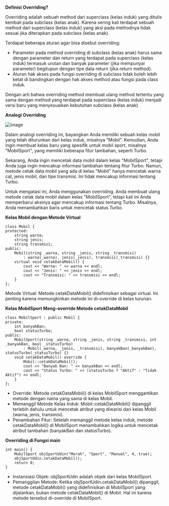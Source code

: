 **Definisi Overriding?**

Overriding adalah sebuah method dari superclass (kelas induk) yang ditulis kembali pada subclass (kelas anak). Karena sering kali terdapat sebuah method dari superclass (kelas induk) yang aksi pada methodnya tidak sesuai jika diterapkan pada subclass (kelas anak).

Terdapat beberapa aturan agar bisa disebut overriding:
* Parameter pada method overriding di subclass (kelas anak) harus sama dengan parameter dan return yang terdapat pada superclass (kelas induk) termasuk urutan dan banyak parameter (jika mempunyai parameter) begitupun dengan tipe data return (jika return method).
* Aturan hak akses pada fungsi overriding di subclass tidak boleh lebih ketat di bandingkan dengan hak akses method atau fungsi pada class induk.

Dengan arti bahwa overriding method membuat ulang method tertentu yang sama dengan method yang terdapat pada superclass (kelas induk) menjadi versi baru yang menyesuaikan kebutuhan subclass (kelas anak)


**Analogi Overriding**

![image](https://github.com/lab-kcks/Modul-STRUKDAT/assets/143340695/e65bc312-7bc3-4d2d-ab78-fe861bb994ca)

Dalam analogi overriding ini, bayangkan Anda memiliki sebuah kelas mobil yang telah diturunkan dari kelas induk, misalnya "Mobil". Kemudian, Anda ingin membuat kelas baru yang spesifik untuk mobil sport, misalnya "MobilSport", yang memiliki beberapa fitur tambahan, seperti Turbo.

Sekarang, Anda ingin mencetak data mobil dalam kelas "MobilSport", tetapi Anda juga ingin mencakup informasi tambahan tentang fitur Turbo. Namun, metode cetak data mobil yang ada di kelas "Mobil" hanya mencetak warna cat, jenis mobil, dan tipe transmisi. Ini tidak mencakup informasi tentang Turbo.

Untuk mengatasi ini, Anda menggunakan overriding. Anda membuat ulang metode cetak data mobil dalam kelas "MobilSport", tetapi kali ini Anda memperbarui aksinya agar mencakup informasi tentang Turbo. Misalnya, Anda menambahkan baris untuk mencetak status Turbo.



**Kelas Mobil dengan Metode Virtual**
```
class Mobil {
protected:
    string warna;
    string jenis;
    string transmisi;
public:
    Mobil(string _warna, string _jenis, string _transmisi)
        : warna(_warna), jenis(_jenis), transmisi(_transmisi) {}
    virtual void cetakDataMobil() {
        cout << "Warna: " << warna << endl;
        cout << "Jenis: " << jenis << endl;
        cout << "Transmisi: " << transmisi << endl;
    }
};
```
Metode Virtual: Metode cetakDataMobil() didefinisikan sebagai virtual. Ini penting karena memungkinkan metode ini di-override di kelas turunan.



**Kelas MobilSport Meng-override Metode cetakDataMobil**
```
class MobilSport : public Mobil {
private:
    int banyakBan;
    bool statusTurbo;
public:
    MobilSport(string _warna, string _jenis, string _transmisi, int _banyakBan, bool _statusTurbo)
        : Mobil(_warna, _jenis, _transmisi), banyakBan(_banyakBan), statusTurbo(_statusTurbo) {}
    void cetakDataMobil() override {
        Mobil::cetakDataMobil();
        cout << "Banyak Ban: " << banyakBan << endl;
        cout << "Status Turbo: " << (statusTurbo ? "Aktif" : "Tidak Aktif") << endl;
    }
};
```
* Override: Metode cetakDataMobil() di kelas MobilSport menggantikan metode dengan nama yang sama di kelas Mobil.
* Memanggil Metode Kelas Induk: Mobil::cetakDataMobil() dipanggil terlebih dahulu untuk mencetak atribut yang diwarisi dari kelas Mobil (warna, jenis, transmisi).
* Penambahan Fitur: Setelah memanggil metode kelas induk, metode cetakDataMobil() di MobilSport menambahkan logika untuk mencetak atribut tambahan (banyakBan dan statusTurbo).



**Overriding di Fungsi main**
```
int main() {
    MobilSport objSportUdin("Merah", "Sport", "Manual", 4, true);
    objSportUdin.cetakDataMobil();
    return 0;
}
```
* Instansiasi Objek: objSportUdin adalah objek dari kelas MobilSport.
* Pemanggilan Metode: Ketika objSportUdin.cetakDataMobil() dipanggil, metode cetakDataMobil() yang didefinisikan di MobilSport yang dijalankan, bukan metode cetakDataMobil() di Mobil. Hal ini karena metode tersebut di-override di MobilSport.